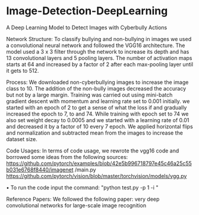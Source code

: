 # Image-Detection-DeepLearning
A Deep Learning Model to Detect Images with Cyberbully Actions

Network Structure:
To classify bullying and non-bullying in images we used a convolutional neural network and followed the VGG16 architecture. The model used a 3 x 3 filter through the network to increase its depth and has 13 convolutional layers and 5 pooling layers. The number of activation maps starts at 64 and increased by a factor of 2 after each max-pooling layer until it gets to 512.

Process:
We downloaded non-cyberbullying images to increase the image class to 10. The addition of the non-bully images decreased the accuracy but not by a large margin. Training was carried out using mini-batch gradient descent with momentum and learning rate set to 0.001 initially. we started with an epoch of 2 to get a sense of what the loss if and gradually increased the epoch to 7, to and 74. While training with epoch set to 74 we also set weight decay to 0.0005 and we started with a learning rate of 0.01 and decreased it by a factor of 10 every 7 epoch.
We applied horizontal flips and normalization and subtracted mean from the images to increase the dataset size.

Code Usages:
In terms of code usage, we rewrote the vgg16 code and borrowed some ideas from the following sources:
https://github.com/pytorch/examples/blob/42e5b996718797e45c46a25c55b031e6768f8440/imagenet /main.py
https://github.com/pytorch/vision/blob/master/torchvision/models/vgg.py

• To run the code input the command: "python test.py -p 1 -i <imagename>"

Reference Papers:
We followed the following paper: very deep convolutional networks for large-scale image recognition
